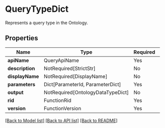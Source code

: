 # QueryTypeDict

Represents a query type in the Ontology.

## Properties
| Name | Type | Required | Description |
| ------------ | ------------- | ------------- | ------------- |
**apiName** | QueryApiName | Yes |  |
**description** | NotRequired[StrictStr] | No |  |
**displayName** | NotRequired[DisplayName] | No |  |
**parameters** | Dict[ParameterId, ParameterDict] | Yes |  |
**output** | NotRequired[OntologyDataTypeDict] | No |  |
**rid** | FunctionRid | Yes |  |
**version** | FunctionVersion | Yes |  |


[[Back to Model list]](../../README.md#models-v1-link) [[Back to API list]](../../README.md#documentation-for-api-endpoints) [[Back to README]](../../README.md)
